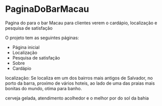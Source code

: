 # PaginaDoBarMacau

Pagina do para o bar Macau para clientes verem o cardápio, localização e pesquisa de satisfação  


O projeto tem as seguintes páginas:

* Página inicial 
* Localização 
* Pesquisa de satisfação 
* Sobre
* Cardápio 

localização: Se localiza em um dos bairros mais antigos de Salvador, no porto da barra, proximo de vários hoteis, ao lado de uma das praias mais bonitas do mundo, otima para banho.

cerveja gelada, atendimento acolhedor e o melhor por do sol da bahia 
